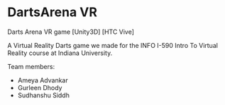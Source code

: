 # DartsArena VR
Darts Arena VR game [Unity3D] [HTC Vive]

A Virtual Reality Darts game we made for the INFO I-590 Intro To Virtual Reality course at Indiana University. 
  
  
Team members:
- Ameya Advankar
- Gurleen Dhody
- Sudhanshu Siddh

